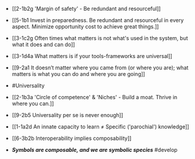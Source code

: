 - [[2-1b2g 'Margin of safety' - Be redundant and resourceful]]
- [[5-1b1 Invest in preparedness. Be redundant and resourceful in every aspect. Minimize opportunity cost to achieve great things.]]
- [[3-1c2g Often times what matters is not what's used in the system, but what it does and can do]]
- [[3-1d4a What matters is if your tools-frameworks are universal]]
- [[9-2a1 It doesn’t matter where you came from (or where you are); what matters is what you can do and where you are going]]

- #Universality 

- [[2-1b3a 'Circle of competence' & 'Niches' - Build a moat. Thrive in where you can.]]
- [[9-2b5 Universality per se is never enough]]
- [[1-1a2d An innate capacity to learn ≠ Specific ('parochial') knowledge]]

- [[6-3b2b Interoperability implies composability]]

- ***Symbols are composable, and we are symbolic species*** #develop 